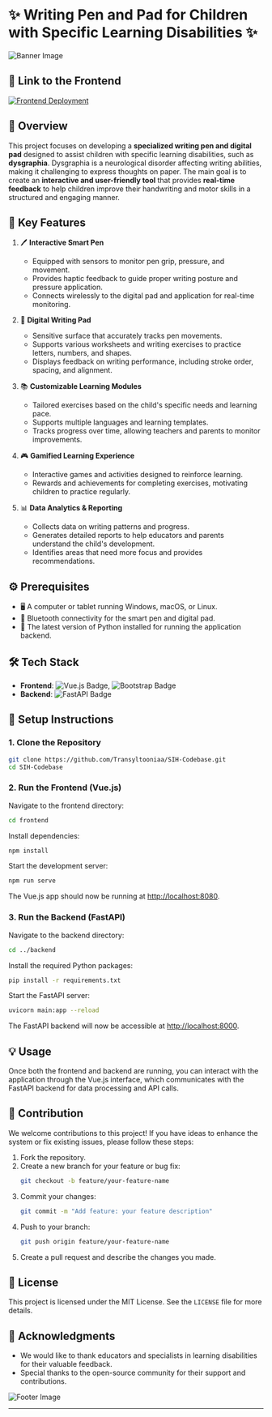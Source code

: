 # ✨ Writing Pen and Pad for Children with Specific Learning Disabilities ✨

![Banner Image](https://media.istockphoto.com/id/1201022624/photo/inclusion-text-of-multi-colored-cubes-on-dark-background-inclusive-social-concept.jpg?s=1024x1024&w=is&k=20&c=nNgYeAR9QMyk0L9EnaqxnHnwP3LENXsg8envWIxMmuA=)


## 🔗 Link to the Frontend

[![Frontend Deployment](https://img.shields.io/badge/Frontend%20Deployment-005571?style=for-the-badge&logo=vue.js)](https://transyltooniaa.github.io/deployment/)

## 📝 Overview

This project focuses on developing a **specialized writing pen and digital pad** designed to assist children with specific learning disabilities, such as **dysgraphia**. Dysgraphia is a neurological disorder affecting writing abilities, making it challenging to express thoughts on paper. The main goal is to create an **interactive and user-friendly tool** that provides **real-time feedback** to help children improve their handwriting and motor skills in a structured and engaging manner.

## 🔑 Key Features

1. 🖊️ **Interactive Smart Pen**
   - Equipped with sensors to monitor pen grip, pressure, and movement.
   - Provides haptic feedback to guide proper writing posture and pressure application.
   - Connects wirelessly to the digital pad and application for real-time monitoring.

2. 📝 **Digital Writing Pad**
   - Sensitive surface that accurately tracks pen movements.
   - Supports various worksheets and writing exercises to practice letters, numbers, and shapes.
   - Displays feedback on writing performance, including stroke order, spacing, and alignment.

3. 📚 **Customizable Learning Modules**
   - Tailored exercises based on the child's specific needs and learning pace.
   - Supports multiple languages and learning templates.
   - Tracks progress over time, allowing teachers and parents to monitor improvements.

4. 🎮 **Gamified Learning Experience**
   - Interactive games and activities designed to reinforce learning.
   - Rewards and achievements for completing exercises, motivating children to practice regularly.

5. 📊 **Data Analytics & Reporting**
   - Collects data on writing patterns and progress.
   - Generates detailed reports to help educators and parents understand the child's development.
   - Identifies areas that need more focus and provides recommendations.

## ⚙️ Prerequisites

- 🖥️ A computer or tablet running Windows, macOS, or Linux.
- 🔗 Bluetooth connectivity for the smart pen and digital pad.
- 🐍 The latest version of Python installed for running the application backend.

## 🛠️ Tech Stack

- **Frontend**: ![Vue.js Badge](https://img.shields.io/badge/Vue.js-35495E?style=for-the-badge&logo=vue.js&logoColor=4FC08D), ![Bootstrap Badge](https://img.shields.io/badge/Bootstrap-563D7C?style=for-the-badge&logo=bootstrap&logoColor=white)
- **Backend**: ![FastAPI Badge](https://img.shields.io/badge/FastAPI-005571?style=for-the-badge&logo=fastapi)

## 🚀 Setup Instructions

### 1. Clone the Repository
```bash
git clone https://github.com/Transyltooniaa/SIH-Codebase.git
cd SIH-Codebase
```

### 2. Run the Frontend (Vue.js)

Navigate to the frontend directory:
```bash
cd frontend
```

Install dependencies:
```bash
npm install
```

Start the development server:
```bash
npm run serve
```
The Vue.js app should now be running at [http://localhost:8080](http://localhost:8080).

### 3. Run the Backend (FastAPI)

Navigate to the backend directory:
```bash
cd ../backend
```

Install the required Python packages:
```bash
pip install -r requirements.txt
```

Start the FastAPI server:
```bash
uvicorn main:app --reload
```
The FastAPI backend will now be accessible at [http://localhost:8000](http://localhost:8000).

## 💡 Usage

Once both the frontend and backend are running, you can interact with the application through the Vue.js interface, which communicates with the FastAPI backend for data processing and API calls.

## 🤝 Contribution

We welcome contributions to this project! If you have ideas to enhance the system or fix existing issues, please follow these steps:

1. Fork the repository.
2. Create a new branch for your feature or bug fix:
   ```bash
   git checkout -b feature/your-feature-name
   ```
3. Commit your changes:
   ```bash
   git commit -m "Add feature: your feature description"
   ```
4. Push to your branch:
   ```bash
   git push origin feature/your-feature-name
   ```
5. Create a pull request and describe the changes you made.

## 📄 License

This project is licensed under the MIT License. See the `LICENSE` file for more details.

## 🙏 Acknowledgments

- We would like to thank educators and specialists in learning disabilities for their valuable feedback.
- Special thanks to the open-source community for their support and contributions.

![Footer Image](https://your-image-url-here.com/footer.png)

---
